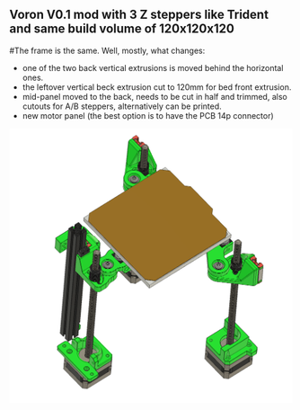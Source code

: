 ## Voron V0.1 mod with 3 Z steppers like Trident and same build volume of 120x120x120

#The frame is the same. Well, mostly, what changes:
- one of the two back vertical extrusions is moved behind the horizontal ones.
- the leftover vertical beck extrusion cut to 120mm for bed front extrusion.
- mid-panel moved to the back, needs to be cut in half and trimmed, also cutouts for A/B steppers, alternatively can be printed.
- new motor panel (the best option is to have the PCB 14p connector)

![PIC](Images/3Frog-PIC01.png)
